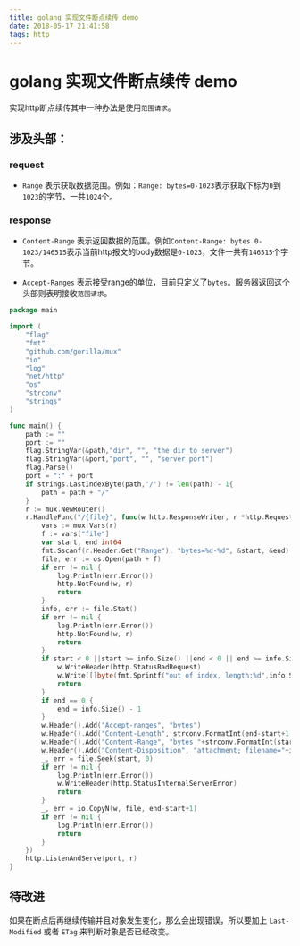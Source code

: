 ```yaml
---
title: golang 实现文件断点续传 demo
date: 2018-05-17 21:41:58
tags: http
---
```


# golang 实现文件断点续传 demo

实现http断点续传其中一种办法是使用`范围请求`。
## 涉及头部：
### request
* `Range` 表示获取数据范围。例如：`Range: bytes=0-1023`表示获取下标为`0`到`1023`的字节，一共`1024`个。

### response

* `Content-Range` 表示返回数据的范围。例如`Content-Range: bytes 0-1023/146515`表示当前http报文的body数据是`0-1023`，文件一共有`146515`个字节。

* `Accept-Ranges` 表示接受range的单位，目前只定义了`bytes`。服务器返回这个头部则表明接收`范围请求`。

``` go
package main

import (
	"flag"
	"fmt"
	"github.com/gorilla/mux"
	"io"
	"log"
	"net/http"
	"os"
	"strconv"
	"strings"
)

func main() {
	path := ""
	port := ""
	flag.StringVar(&path,"dir", "", "the dir to server")
	flag.StringVar(&port,"port", "", "server port")
	flag.Parse()
	port = ":" + port
	if strings.LastIndexByte(path,'/') != len(path) - 1{
		path = path + "/"
	}
	r := mux.NewRouter()
	r.HandleFunc("/{file}", func(w http.ResponseWriter, r *http.Request) {
		vars := mux.Vars(r)
		f := vars["file"]
		var start, end int64
		fmt.Sscanf(r.Header.Get("Range"), "bytes=%d-%d", &start, &end)
		file, err := os.Open(path + f)
		if err != nil {
			log.Println(err.Error())
			http.NotFound(w, r)
			return
		}
		info, err := file.Stat()
		if err != nil {
			log.Println(err.Error())
			http.NotFound(w, r)
			return
		}
		if start < 0 ||start >= info.Size() ||end < 0 || end >= info.Size(){
			w.WriteHeader(http.StatusBadRequest)
			w.Write([]byte(fmt.Sprintf("out of index, length:%d",info.Size())))
			return
		}
		if end == 0 {
			end = info.Size() - 1
		}
		w.Header().Add("Accept-ranges", "bytes")
		w.Header().Add("Content-Length", strconv.FormatInt(end-start+1, 10))
		w.Header().Add("Content-Range", "bytes "+strconv.FormatInt(start, 10)+"-"+strconv.FormatInt(end, 10)+"/"+strconv.FormatInt(info.Size()-start, 10))
		w.Header().Add("Content-Disposition", "attachment; filename="+info.Name())
		_, err = file.Seek(start, 0)
		if err != nil {
			log.Println(err.Error())
			w.WriteHeader(http.StatusInternalServerError)
			return
		}
		_, err = io.CopyN(w, file, end-start+1)
		if err != nil {
			log.Println(err.Error())
			return
		}
	})
	http.ListenAndServe(port, r)
}
```

## 待改进
如果在断点后再继续传输并且对象发生变化，那么会出现错误，所以要加上 `Last-Modified`  或者  `ETag`  来判断对象是否已经改变。
